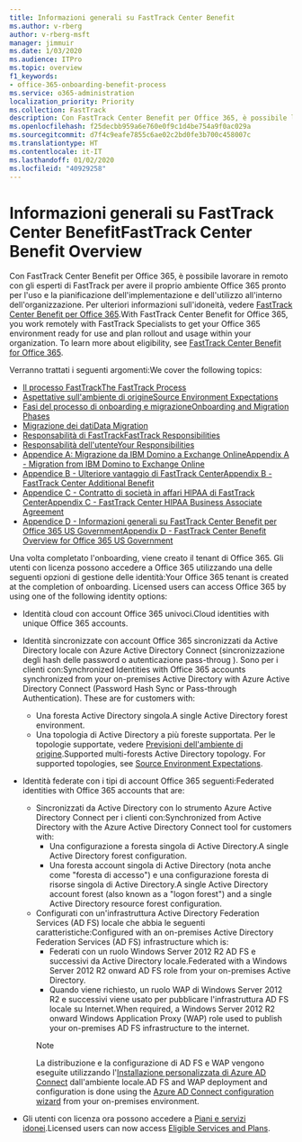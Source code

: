 ```yaml
---
title: Informazioni generali su FastTrack Center Benefit
ms.author: v-rberg
author: v-rberg-msft
manager: jimmuir
ms.date: 1/03/2020
ms.audience: ITPro
ms.topic: overview
f1_keywords:
- office-365-onboarding-benefit-process
ms.service: o365-administration
localization_priority: Priority
ms.collection: FastTrack
description: Con FastTrack Center Benefit per Office 365, è possibile lavorare in remoto con gli esperti di FastTrack per avere il proprio ambiente Office 365 pronto per l'uso e la pianificazione dell'implementazione e dell'utilizzo all'interno dell'organizzazione. Per ulteriori informazioni sull'idoneità, vedere FastTrack Center Benefit per Office 365.
ms.openlocfilehash: f25decbb959a6e760e0f9c1d4be754a9f0ac029a
ms.sourcegitcommit: d7f4c9eafe7855c6ae02c2bd0fe3b700c458007c
ms.translationtype: HT
ms.contentlocale: it-IT
ms.lasthandoff: 01/02/2020
ms.locfileid: "40929258"
---
```

# <a name="fasttrack-center-benefit-overview"></a><span data-ttu-id="58edd-104">Informazioni generali su FastTrack Center Benefit</span><span class="sxs-lookup"><span data-stu-id="58edd-104">FastTrack Center Benefit Overview</span></span>

<span data-ttu-id="58edd-p102">Con FastTrack Center Benefit per Office 365, è possibile lavorare in remoto con gli esperti di FastTrack per avere il proprio ambiente Office 365 pronto per l'uso e la pianificazione dell'implementazione e dell'utilizzo all'interno dell'organizzazione. Per ulteriori informazioni sull'idoneità, vedere [FastTrack Center Benefit per Office 365](O365-fasttrack-benefit-for-office-365.md).</span><span class="sxs-lookup"><span data-stu-id="58edd-p102">With FastTrack Center Benefit for Office 365, you work remotely with FastTrack Specialists to get your Office 365 environment ready for use and plan rollout and usage within your organization. To learn more about eligibility, see [FastTrack Center Benefit for Office 365](O365-fasttrack-benefit-for-office-365.md).</span></span>
  
<span data-ttu-id="58edd-107">Verranno trattati i seguenti argomenti:</span><span class="sxs-lookup"><span data-stu-id="58edd-107">We cover the following topics:</span></span>
- [<span data-ttu-id="58edd-108">Il processo FastTrack</span><span class="sxs-lookup"><span data-stu-id="58edd-108">The FastTrack Process</span></span>](O365-fasttrack-process.md) 
- [<span data-ttu-id="58edd-109">Aspettative sull'ambiente di origine</span><span class="sxs-lookup"><span data-stu-id="58edd-109">Source Environment Expectations</span></span>](O365-source-environment-expectations.md)
- [<span data-ttu-id="58edd-110">Fasi del processo di onboarding e migrazione</span><span class="sxs-lookup"><span data-stu-id="58edd-110">Onboarding and Migration Phases</span></span>](O365-onboarding-and-migration.md)
- [<span data-ttu-id="58edd-111">Migrazione dei dati</span><span class="sxs-lookup"><span data-stu-id="58edd-111">Data Migration</span></span>](O365-data-migration.md)
- [<span data-ttu-id="58edd-112">Responsabilità di FastTrack</span><span class="sxs-lookup"><span data-stu-id="58edd-112">FastTrack Responsibilities</span></span>](O365-fasttrack-responsibilities.md)
- [<span data-ttu-id="58edd-113">Responsabilità dell'utente</span><span class="sxs-lookup"><span data-stu-id="58edd-113">Your Responsibilities</span></span>](O365-your-responsibilities.md) 
- [<span data-ttu-id="58edd-114">Appendice A: Migrazione da IBM Domino a Exchange Online</span><span class="sxs-lookup"><span data-stu-id="58edd-114">Appendix A - Migration from IBM Domino to Exchange Online</span></span>](O365-from-ibm-domino-to-exchange-online.md)
- [<span data-ttu-id="58edd-115">Appendice B - Ulteriore vantaggio di FastTrack Center</span><span class="sxs-lookup"><span data-stu-id="58edd-115">Appendix B - FastTrack Center Additional Benefit</span></span>](O365-fasttrack-additional-benefits.md)
- [<span data-ttu-id="58edd-116">Appendice C - Contratto di società in affari HIPAA di FastTrack Center</span><span class="sxs-lookup"><span data-stu-id="58edd-116">Appendix C - FastTrack Center HIPAA Business Associate Agreement</span></span>](O365-hipaa-business-associate-agreement.md)
- [<span data-ttu-id="58edd-117">Appendice D - Informazioni generali su FastTrack Center Benefit per Office 365 US Government</span><span class="sxs-lookup"><span data-stu-id="58edd-117">Appendix D - FastTrack Center Benefit Overview for Office 365 US Government</span></span>](US-Gov-appendix-overview.md)
    
<span data-ttu-id="58edd-p103">Una volta completato l'onboarding, viene creato il tenant di Office 365. Gli utenti con licenza possono accedere a Office 365 utilizzando una delle seguenti opzioni di gestione delle identità:</span><span class="sxs-lookup"><span data-stu-id="58edd-p103">Your Office 365 tenant is created at the completion of onboarding. Licensed users can access Office 365 by using one of the following identity options:</span></span>
- <span data-ttu-id="58edd-120">Identità cloud con account Office 365 univoci.</span><span class="sxs-lookup"><span data-stu-id="58edd-120">Cloud identities with unique Office 365 accounts.</span></span>
- <span data-ttu-id="58edd-p104">Identità sincronizzate con account Office 365 sincronizzati da Active Directory locale con Azure Active Directory Connect (sincronizzazione degli hash delle password o autenticazione pass-throug ). Sono per i clienti con:</span><span class="sxs-lookup"><span data-stu-id="58edd-p104">Synchronized Identities with Office 365 accounts synchronized from your on-premises Active Directory with Azure Active Directory Connect (Password Hash Sync or Pass-through Authentication). These are for customers with:</span></span>
  - <span data-ttu-id="58edd-123">Una foresta Active Directory singola.</span><span class="sxs-lookup"><span data-stu-id="58edd-123">A single Active Directory forest environment.</span></span>
  - <span data-ttu-id="58edd-p105">Una topologia di Active Directory a più foreste supportata. Per le topologie supportate, vedere [Previsioni dell'ambiente di origine](O365-source-environment-expectations.md).</span><span class="sxs-lookup"><span data-stu-id="58edd-p105">Supported multi-forests Active Directory topology. For supported topologies, see [Source Environment Expectations](O365-source-environment-expectations.md).</span></span>
- <span data-ttu-id="58edd-126">Identità federate con i tipi di account Office 365 seguenti:</span><span class="sxs-lookup"><span data-stu-id="58edd-126">Federated identities with Office 365 accounts that are:</span></span>
  - <span data-ttu-id="58edd-127">Sincronizzati da Active Directory con lo strumento Azure Active Directory Connect per i clienti con:</span><span class="sxs-lookup"><span data-stu-id="58edd-127">Synchronized from Active Directory with the Azure Active Directory Connect tool for customers with:</span></span>
      - <span data-ttu-id="58edd-128">Una configurazione a foresta singola di Active Directory.</span><span class="sxs-lookup"><span data-stu-id="58edd-128">A single Active Directory forest configuration.</span></span>
      - <span data-ttu-id="58edd-129">Una foresta account singola di Active Directory (nota anche come "foresta di accesso") e una configurazione foresta di risorse singola di Active Directory.</span><span class="sxs-lookup"><span data-stu-id="58edd-129">A single Active Directory account forest (also known as a "logon forest") and a single Active Directory resource forest configuration.</span></span>
  - <span data-ttu-id="58edd-130">Configurati con un'infrastruttura Active Directory Federation Services (AD FS) locale che abbia le seguenti caratteristiche:</span><span class="sxs-lookup"><span data-stu-id="58edd-130">Configured with an on-premises Active Directory Federation Services (AD FS) infrastructure which is:</span></span>
      - <span data-ttu-id="58edd-131">Federati con un ruolo Windows Server 2012 R2 AD FS e successivi da Active Directory locale.</span><span class="sxs-lookup"><span data-stu-id="58edd-131">Federated with a Windows Server 2012 R2 onward AD FS role from your on-premises Active Directory.</span></span>
      - <span data-ttu-id="58edd-132">Quando viene richiesto, un ruolo WAP di Windows Server 2012 R2 e successivi viene usato per pubblicare l'infrastruttura AD FS locale su Internet.</span><span class="sxs-lookup"><span data-stu-id="58edd-132">When required, a Windows Server 2012 R2 onward Windows Application Proxy (WAP) role used to publish your on-premises AD FS infrastructure to the internet.</span></span>
    > [!NOTE]
    > <span data-ttu-id="58edd-133">La distribuzione e la configurazione di AD FS e WAP vengono eseguite utilizzando l'[Installazione personalizzata di Azure AD Connect](https://go.microsoft.com/fwlink/?linkid=844794) dall'ambiente locale.</span><span class="sxs-lookup"><span data-stu-id="58edd-133">AD FS and WAP deployment and configuration is done using the [Azure AD Connect configuration wizard](https://go.microsoft.com/fwlink/?linkid=844794) from your on-premises environment.</span></span> 
  
- <span data-ttu-id="58edd-134">Gli utenti con licenza ora possono accedere a [Piani e servizi idonei](M365-eligible-services-and-plans.md).</span><span class="sxs-lookup"><span data-stu-id="58edd-134">Licensed users can now access [Eligible Services and Plans](M365-eligible-services-and-plans.md).</span></span>
    

 
